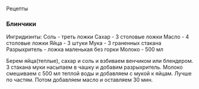 Рецепты

### Блинчики

Ингридиэнты:
Соль - треть ложки
Сахар - 3 столовые ложки
Масло - 4 столовые ложки
Яйца - 3 штуки
Мука - 3 граненных стакана
Разрыхритель - ложка маленькая без горки
Молоко - 500 мл 


Берем яйца(теплые), сахар и соль и взбиваем венчиком или блендером. 3 стакана муки насыпаем в чашку и  добавим разрыхритель. Молоко смешиваем с 500 мл теплой воды и добавляем с мукой к яйцам. Лучше по частям. Потом добавляем масло и оставляем 30 мин. 





